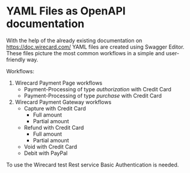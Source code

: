 # YAML Files as OpenAPI documentation

With the help of the already existing documentation on https://doc.wirecard.com/ YAML files are created using Swagger Editor. These files picture the most common workflows in a simple and user-friendly way.

Workflows:

1. Wirecard Payment Page workflows
   - Payment-Processing of type _authorization_ with Credit Card
   - Payment-Processing of type _purchase_ with Credit Card
1. Wirecard Payment Gateway workflows
   - Capture with Credit Card
     - Full amount
     - Partial amount
   - Refund with Credit Card
     - Full amount
     - Partial amount
   - Void with Credit Card
   - Debit with PayPal

To use the Wirecard test Rest service Basic Authentication is needed.
